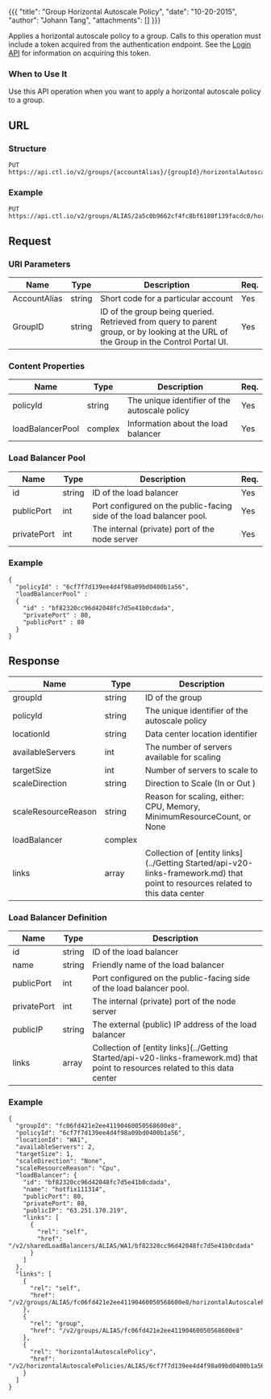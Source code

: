 {{{
  "title": "Group Horizontal Autoscale Policy",
  "date": "10-20-2015",
  "author": "Johann Tang",
  "attachments": []
}}}

Applies a horizontal autoscale policy to a group. Calls to this operation must include a token acquired from the authentication endpoint. See the [Login API](../Authentication/login.md) for information on acquiring this token.

### When to Use It

Use this API operation when you want to apply a horizontal autoscale policy to a group.

## URL

### Structure

    PUT https://api.ctl.io/v2/groups/{accountAlias}/{groupId}/horizontalAutoscalePolicy/

### Example

    PUT https://api.ctl.io/v2/groups/ALIAS/2a5c0b9662cf4fc8bf6180f139facdc0/horizontalAutoscalePolicy

## Request

### URI Parameters

| Name | Type | Description | Req. |
| --- | --- | --- | --- |
| AccountAlias | string | Short code for a particular account | Yes |
| GroupID | string | ID of the group being queried. Retrieved from query to parent group, or by looking at the URL of the Group in the Control Portal UI. | Yes |

### Content Properties
| Name | Type | Description | Req. |
| --- | --- | --- | --- |
| policyId | string | The unique identifier of the autoscale policy | Yes |
| loadBalancerPool | complex | Information about the load balancer | Yes |

### Load Balancer Pool
| Name | Type | Description | Req. |
| --- | --- | --- | --- |
| id | string | ID of the load balancer | Yes|
| publicPort | int | Port configured on the public-facing side of the load balancer pool. | Yes |
| privatePort| int | The internal (private) port of the node server | Yes |

### Example
```
{
  "policyId" : "6cf7f7d139ee4d4f98a09bd0400b1a56",
  "loadBalancerPool" :  
  {
    "id" : "bf82320cc96d42048fc7d5e41b0cdada",
    "privatePort" : 80,
    "publicPort" : 80
  }
}
```

## Response
| Name | Type | Description |
| --- | --- | --- |
| groupId | string | ID of the group |
| policyId | string | The unique identifier of the autoscale policy |
| locationId | string | Data center location identifier |
| availableServers | int | The number of servers available for scaling |
| targetSize | int | Number of servers to scale to |
| scaleDirection | string | Direction to Scale (In or Out ) |
| scaleResourceReason | string | Reason for scaling, either: CPU, Memory, MinimumResourceCount, or None |
| loadBalancer | complex | |
| links | array | Collection of [entity links](../Getting Started/api-v20-links-framework.md) that point to resources related to this data center |

### Load Balancer Definition
| Name | Type | Description |
| --- | --- | --- |
| id | string | ID of the load balancer |
| name | string | Friendly name of the load balancer |
| publicPort | int | Port configured on the public-facing side of the load balancer pool. |
| privatePort| int | The internal (private) port of the node server |
| publicIP | string | The external (public) IP address of the load balancer |
| links | array | Collection of [entity links](../Getting Started/api-v20-links-framework.md) that point to resources related to this data center |

### Example
```
{
  "groupId": "fc06fd421e2ee41190460050568600e8",
  "policyId": "6cf7f7d139ee4d4f98a09bd0400b1a56",
  "locationId": "WA1",
  "availableServers": 2,
  "targetSize": 1,
  "scaleDirection": "None",
  "scaleResourceReason": "Cpu",
  "loadBalancer": {
    "id": "bf82320cc96d42048fc7d5e41b0cdada",
    "name": "hotfix111314",
    "publicPort": 80,
    "privatePort": 80,
    "publicIP": "63.251.170.219",
    "links": [
      {
        "rel": "self",
        "href": "/v2/sharedLoadBalancers/ALIAS/WA1/bf82320cc96d42048fc7d5e41b0cdada"
      }
    ]
  },
  "links": [
    {
      "rel": "self",
      "href": "/v2/groups/ALIAS/fc06fd421e2ee41190460050568600e8/horizontalAutoscalePolicy"
    },
    {
      "rel": "group",
      "href": "/v2/groups/ALIAS/fc06fd421e2ee41190460050568600e8"
    },
    {
      "rel": "horizontalAutoscalePolicy",
      "href": "/v2/horizontalAutoscalePolicies/ALIAS/6cf7f7d139ee4d4f98a09bd0400b1a56"
    }
  ]
}
```
